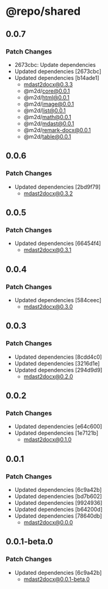 # @repo/shared

## 0.0.7

### Patch Changes

- 2673cbc: Update dependencies
- Updated dependencies [2673cbc]
- Updated dependencies [b14ade1]
  - mdast2docx@0.3.3
  - @m2d/core@0.0.1
  - @m2d/html@0.0.1
  - @m2d/image@0.0.1
  - @m2d/list@0.0.1
  - @m2d/math@0.0.1
  - @m2d/mdast@0.0.1
  - @m2d/remark-docx@0.0.1
  - @m2d/table@0.0.1

## 0.0.6

### Patch Changes

- Updated dependencies [2bd9f79]
  - mdast2docx@0.3.2

## 0.0.5

### Patch Changes

- Updated dependencies [66454f4]
  - mdast2docx@0.3.1

## 0.0.4

### Patch Changes

- Updated dependencies [584ceec]
  - mdast2docx@0.3.0

## 0.0.3

### Patch Changes

- Updated dependencies [8cdd4c0]
- Updated dependencies [3216d1e]
- Updated dependencies [294d9d9]
  - mdast2docx@0.2.0

## 0.0.2

### Patch Changes

- Updated dependencies [e64c600]
- Updated dependencies [1e7121b]
  - mdast2docx@0.1.0

## 0.0.1

### Patch Changes

- Updated dependencies [6c9a42b]
- Updated dependencies [bd7b602]
- Updated dependencies [9924936]
- Updated dependencies [b64200d]
- Updated dependencies [78640db]
  - mdast2docx@0.0.0

## 0.0.1-beta.0

### Patch Changes

- Updated dependencies [6c9a42b]
  - mdast2docx@0.0.1-beta.0
